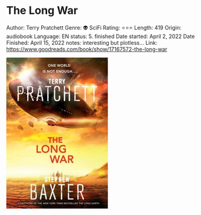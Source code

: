 # The Long War

Author: Terry Pratchett 
Genre: 👽 SciFi
Rating: ⭐️⭐️⭐️
Length: 419
Origin: audiobook
Language: EN
status: 5. finished
Date started: April 2, 2022
Date Finished: April 15, 2022
notes: interesting but plotless...
Link: https://www.goodreads.com/book/show/17167572-the-long-war

![Untitled](The%20Long%20War%2048d96b6db636461aad5695123bb7255e/Untitled.png)